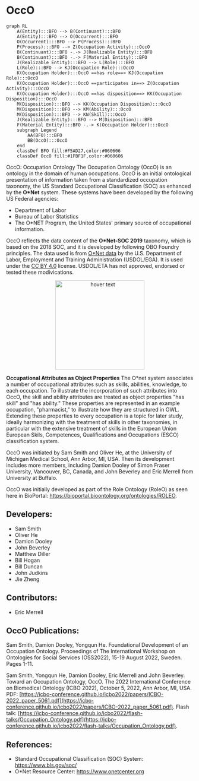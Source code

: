 # OccO
```mermaid
graph RL
    A(Entity):::BFO --> B(Continuant):::BFO
    A(Entity):::BFO --> O(Occurrent):::BFO
    O(Occurrent):::BFO --> P(Process):::BFO
    P(Process):::BFO --> Z(Occupation Activity):::OccO
    B(Continuant):::BFO -.-> J(Realizable Entity):::BFO
    B(Continuant):::BFO -.-> F(Material Entity):::BFO
    J(Realizable Entity):::BFO --> L(Role):::BFO
    L(Role):::BFO --> KJ(Occupation Role):::OccO
    K(Occupation Holder):::OccO ==has role==> KJ(Occupation Role):::OccO
    K(Occupation Holder):::OccO ==participates in==> Z(Occupation Activity):::OccO
    K(Occupation Holder):::OccO ==has disposition==> KK(Occupation Disposition):::OccO
    M(Disposition):::BFO --> KK(Occupation Disposition):::OccO
    M(Disposition):::BFO --> KM(Ability):::OccO
    M(Disposition):::BFO --> KN(Skill):::OccO
    J(Realizable Entity):::BFO --> M(Disposition):::BFO
    F(Material Entity):::BFO -.-> K(Occupation Holder):::OccO
    subgraph Legend
        AA(BFO):::BFO
        BB(OccO):::OccO
    end
    classDef BFO fill:#F5AD27,color:#060606
    classDef OccO fill:#1FBF1F,color:#060606
```
OccO: Occupation Ontology
The Occupation Ontology (OccO) is an ontology in the domain of human occupations. OccO is an initial ontological presentation of information taken from a standardized occupation taxonomy, the US Standard Occupational Classification (SOC) as enhanced by the **O*Net** system.  These systems have been developed by the following US Federal agencies:
- Department of Labor 
- Bureau of Labor Statistics
- The O\*NET Program, the United States' primary source of occupational information. 

OccO reflects the data content of the **O\*Net-SOC 2019** taxonomy, which is based on the 2018 SOC, and it is developed by following OBO Foundry principles. 
The data used is from [O\*Net data](https://www.onetonline.org/) by the U.S. Department of Labor, Employment and Training Administration (USDOL/EGA).  It is used under the [CC BY 4.0](https://creativecommons.org/licenses/by/4.0/) license.  USDOL/ETA has not approved, endorsed or tested these modivications.
<p align="center">
  <img src="https://www.onetcenter.org/image/link/onet-in-it.svg" width="240" title="hover text">
</p>

**Occupational Attributes as Object Properties** The O\*net system associates a number of occupational attributes such as skills, abilities, knowledge, to each occupation.  To illustrate the incorporation of such attributes into OccO, the skill and ability attributes are treated as object properties "has skill" and "has ability."  These properties are represented in an example occupation, "pharmacist," to illustrate how they are structured in OWL.  Extending these properties to every occupation is a topic for later study, ideally harmonizing with the treatment of skills in other taxonomies, in particular with the extensive treatment of skills in the European Union European Skils, Competences, Qualifications and Occupations (ESCO) classification system.

OccO was initiated by Sam Smith and Oliver He, at the University of Michigan Medical School, Ann Arbor, MI, USA. Then its development includes more members, including Damion Dooley of Simon Fraser University, Vancouver, BC, Canada, and John Beverley and Eric Merrell from University at Buffalo. 

OccO was initially developed as part of the Role Ontology (RoleO) as seen here in BioPortal: https://bioportal.bioontology.org/ontologies/ROLEO. 

## Developers:
- Sam Smith
- Oliver He
- Damion Dooley
- John Beverley
- Matthew Diller
- Bill Hogan
- Bill Duncan
- John Judkins
- Jie Zheng

## Contributors:
- Eric Merrell 

## OccO Publications:

Sam Smith, Damion Dooley, Yongqun He. Foundational Development of an Occupation Ontology. Proceedings of The International Workshop on Ontologies for Social Services (OSS2022), 15-19 August 2022, Sweden. Pages 1-11.  

Sam Smith, Yongqun He, Damion Dooley, Eric Merrell and John Beverley. Toward an Occupation Ontology, OccO. The 2022 International Conference on Biomedical Ontology (ICBO 2022), October 5, 2022, Ann Arbor, MI, USA. PDF: [https://icbo-conference.github.io/icbo2022/papers/ICBO-2022_paper_5061.pdf](https://icbo-conference.github.io/icbo2022/papers/ICBO-2022_paper_5061.pdf). Flash talk: [https://icbo-conference.github.io/icbo2022/flash-talks/Occupation_Ontology.pdf](https://icbo-conference.github.io/icbo2022/flash-talks/Occupation_Ontology.pdf). 


## References:

- Standard Occupational Classification (SOC) System: https://www.bls.gov/soc/ 
- O\*Net Resource Center:  https://www.onetcenter.org 



